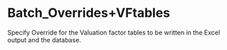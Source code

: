 # Batch_Overrides+VFtables

Specify Override for the Valuation factor tables to be written in the Excel output and the database.
